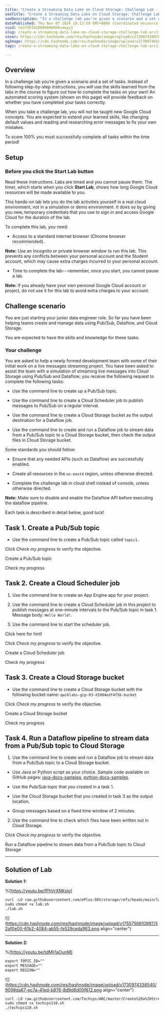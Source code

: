 ```yaml
---
title: "Create a Streaming Data Lake on Cloud Storage: Challenge Lab - ARC110"
seoTitle: "Create a Streaming Data Lake on Cloud Storage: Challenge Lab - ARC110"
seoDescription: "In a challenge lab you’re given a scenario and a set of tasks. Instead of following step-by-step instructions, you will use the skills learned from the labs"
datePublished: Thu Nov 07 2024 10:13:59 GMT+0000 (Coordinated Universal Time)
cuid: cm375hlb5000609mhh8saayy3
slug: create-a-streaming-data-lake-on-cloud-storage-challenge-lab-arc110
cover: https://cdn.hashnode.com/res/hashnode/image/upload/v1730974399761/9a672bc0-8fd5-4a3e-91ef-073d5b81c3b4.png
ogImage: https://cdn.hashnode.com/res/hashnode/image/upload/v1730974418678/1812202e-bbaa-4b3e-a575-8959214e6a55.png
tags: create-a-streaming-data-lake-on-cloud-storage-challenge-lab-arc110, arc110

---
```


## **Overview**

In a challenge lab you’re given a scenario and a set of tasks. Instead of following step-by-step instructions, you will use the skills learned from the labs in the course to figure out how to complete the tasks on your own! An automated scoring system (shown on this page) will provide feedback on whether you have completed your tasks correctly.

When you take a challenge lab, you will not be taught new Google Cloud concepts. You are expected to extend your learned skills, like changing default values and reading and researching error messages to fix your own mistakes.

To score 100% you must successfully complete all tasks within the time period!

## **Setup**

### Before you click the Start Lab button

Read these instructions. Labs are timed and you cannot pause them. The timer, which starts when you click **Start Lab**, shows how long Google Cloud resources will be made available to you.

This hands-on lab lets you do the lab activities yourself in a real cloud environment, not in a simulation or demo environment. It does so by giving you new, temporary credentials that you use to sign in and access Google Cloud for the duration of the lab.

To complete this lab, you need:

* Access to a standard internet browser (Chrome browser recommended).
    

**Note:** Use an Incognito or private browser window to run this lab. This prevents any conflicts between your personal account and the Student account, which may cause extra charges incurred to your personal account.

* Time to complete the lab---remember, once you start, you cannot pause a lab.
    

**Note:** If you already have your own personal Google Cloud account or project, do not use it for this lab to avoid extra charges to your account.

## **Challenge scenario**

You are just starting your junior data engineer role. So far you have been helping teams create and manage data using Pub/Sub, Dataflow, and Cloud Storage.

You are expected to have the skills and knowledge for these tasks.

### Your challenge

You are asked to help a newly formed development team with some of their initial work on a live messages streaming project. You have been asked to assist the team with a simulation of streaming live messages into Cloud Storage using Pub/Sub and Dataflow; you receive the following request to complete the following tasks:

* Use the command line to create up a Pub/Sub topic.
    
* Use the command line to create a Cloud Scheduler job to publish messages to Pub/Sub on a regular interval.
    
* Use the command line to create a Cloud Storage bucket as the output destination for a Dataflow job.
    
* Use the command line to create and run a Dataflow job to stream data from a Pub/Sub topic to a Cloud Storage bucket, then check the output files in Cloud Storage bucket.
    

Some standards you should follow:

* Ensure that any needed APIs (such as Dataflow) are successfully enabled.
    
* Create all resources in the `us-east4` region, unless otherwise directed.
    
* Complete the challenge lab in cloud shell instead of console, unless otherwise directed.
    

**Note:** Make sure to disable and enable the Dataflow API before executing the dataflow pipeline.

Each task is described in detail below, good luck!

## **Task 1. Create a Pub/Sub topic**

* Use the command line to create a Pub/Sub topic called `topic1`.
    

Click *Check my progress* to verify the objective.

Create a Pub/Sub topic

Check my progress

## **Task 2. Create a Cloud Scheduler job**

1. Use the command line to create an App Engine app for your project.
    
2. Use the command line to create a Cloud Scheduler job in this project to publish messages at one-minute intervals to the Pub/Sub topic in task 1. Message body: `Hello World!`.
    
3. Use the command line to start the scheduler job.
    

Click here for hint!

Click *Check my progress* to verify the objective.

Create a Cloud Scheduler job

Check my progress

## **Task 3. Create a Cloud Storage bucket**

* Use the command line to create a Cloud Storage bucket with the following bucket name: `qwiklabs-gcp-03-d1904edf4f56-bucket`
    

Click *Check my progress* to verify the objective.

Create a Cloud Storage bucket

Check my progress

## **Task 4. Run a Dataflow pipeline to stream data from a Pub/Sub topic to Cloud Storage**

1. Use the command line to create and run a Dataflow job to stream data from a Pub/Sub topic to a Cloud Storage bucket.
    

* Use Java or Python script as your choice. Sample code available on GitHub pages: [java-docs-samples](https://github.com/GoogleCloudPlatform/java-docs-samples/blob/HEAD/pubsub/streaming-analytics/src/main/java/com/examples/pubsub/streaming/PubSubToGcs.java), [python-docs-samples](https://github.com/GoogleCloudPlatform/python-docs-samples/blob/main/pubsub/streaming-analytics/PubSubToGCS.py).
    
* Use the Pub/Sub topic that you created in a task 1.
    
* Use the Cloud Storage bucket that you created in task 3 as the output location.
    
* Group messages based on a fixed time window of 2 minutes.
    

2. Use the command line to check which files have been written out in Cloud Storage.
    

Click *Check my progress* to verify the objective.

Run a Dataflow pipeline to stream data from a Pub/Sub topic to Cloud Storage

---

## **Solution of Lab**

**Solution 1:**

%[https://youtu.be/fPhVrXNKslg] 

```apache
curl -LO raw.githubusercontent.com/ePlus-DEV/storage/refs/heads/main/labs/ARC110/lab.sh
sudo chmod +x lab.sh
./lab.sh
```

![](https://cdn.hashnode.com/res/hashnode/image/upload/v1755756610997/52af0e00-61b2-4084-ab55-fe529ceda963.png align="center")

---

**Solution 2:**

%[https://youtu.be/tdMIj1aOunM] 

```apache
export TOPIC_ID=""
export MESSAGE=""
export REGION=""
```

![](https://cdn.hashnode.com/res/hashnode/image/upload/v1730974338540/9099da67-ec7a-41ed-b876-8d9d8d00f612.png align="center")

```apache
curl -LO raw.githubusercontent.com/Techcps/ARC/master/Create%20a%20Streaming%20Data%20Lake%20on%20Cloud%20Storage%3A%20Challenge%20Lab/techcps110.sh
sudo chmod +x techcps110.sh
./techcps110.sh
```
